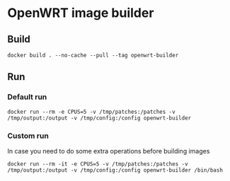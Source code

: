 # OpenWRT image builder

## Build
```
docker build . --no-cache --pull --tag openwrt-builder
```
## Run

### Default run
```
docker run --rm -e CPUS=5 -v /tmp/patches:/patches -v /tmp/output:/output -v /tmp/config:/config openwrt-builder
```
### Custom run
In case you need to do some extra operations before building images
```
docker run --rm -it -e CPUS=5 -v /tmp/patches:/patches -v /tmp/output:/output -v /tmp/config:/config openwrt-builder /bin/bash
```
